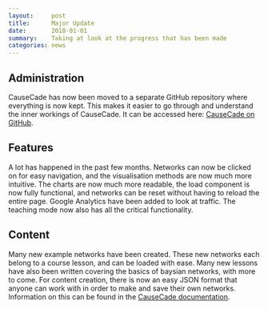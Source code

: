 ```yaml
---
layout:     post
title:      Major Update
date:       2018-01-01 
summary:    Taking at look at the progress that has been made
categories: news
---
```


## Administration

CauseCade has now been moved to a separate GitHub repository where everything is now kept. This makes it easier to go through and
understand the inner workings of CauseCade. It can be accessed here: [CauseCade on GitHub](https://github.com/CauseCade).

## Features

A lot has happened in the past few months. Networks can now be clicked on for easy navigation, and the visualisation methods are
now much more intuitive. The charts are now much more readable, the load component is now fully functional, and networks can be
reset without having to reload the entire page. Google Analytics have been added to look at traffic. The teaching mode now also has
all the critical functionality.

## Content

Many new example networks have been created. These new networks each belong to a course lesson, and can be loaded with ease. Many
new lessons have also been written covering the basics of baysian networks, with more to come. For content creation, there is now an easy 
JSON format that anyone can work with in order to make and save their own networks. Information on this can be found in the 
[CauseCade documentation](https://github.com/CauseCade/CauseCade-documentation).
